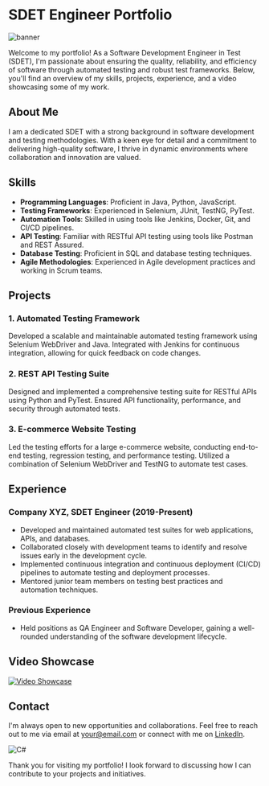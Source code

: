 # SDET Engineer Portfolio

![banner](https://www.canva.com/design/DAGAHieI_54/neTibbAWWWtbRqfJ41kX5w/view "my banner")

Welcome to my portfolio! As a Software Development Engineer in Test (SDET), I'm passionate about ensuring the quality, reliability, and efficiency of software through automated testing and robust test frameworks. Below, you'll find an overview of my skills, projects, experience, and a video showcasing some of my work.

## About Me

I am a dedicated SDET with a strong background in software development and testing methodologies. With a keen eye for detail and a commitment to delivering high-quality software, I thrive in dynamic environments where collaboration and innovation are valued.

## Skills

- **Programming Languages**: Proficient in Java, Python, JavaScript.
- **Testing Frameworks**: Experienced in Selenium, JUnit, TestNG, PyTest.
- **Automation Tools**: Skilled in using tools like Jenkins, Docker, Git, and CI/CD pipelines.
- **API Testing**: Familiar with RESTful API testing using tools like Postman and REST Assured.
- **Database Testing**: Proficient in SQL and database testing techniques.
- **Agile Methodologies**: Experienced in Agile development practices and working in Scrum teams.

## Projects

### 1. Automated Testing Framework

Developed a scalable and maintainable automated testing framework using Selenium WebDriver and Java. Integrated with Jenkins for continuous integration, allowing for quick feedback on code changes.

### 2. REST API Testing Suite

Designed and implemented a comprehensive testing suite for RESTful APIs using Python and PyTest. Ensured API functionality, performance, and security through automated tests.

### 3. E-commerce Website Testing

Led the testing efforts for a large e-commerce website, conducting end-to-end testing, regression testing, and performance testing. Utilized a combination of Selenium WebDriver and TestNG to automate test cases.

## Experience

### Company XYZ, SDET Engineer (2019-Present)

- Developed and maintained automated test suites for web applications, APIs, and databases.
- Collaborated closely with development teams to identify and resolve issues early in the development cycle.
- Implemented continuous integration and continuous deployment (CI/CD) pipelines to automate testing and deployment processes.
- Mentored junior team members on testing best practices and automation techniques.

### Previous Experience

- Held positions as QA Engineer and Software Developer, gaining a well-rounded understanding of the software development lifecycle.

## Video Showcase

[![Video Showcase](https://img.youtube.com/vi/YOUR_VIDEO_ID_HERE/0.jpg)](https://www.youtube.com/watch?v=ROhmalidMfU)

## Contact

I'm always open to new opportunities and collaborations. Feel free to reach out to me via email at [your@email.com](mailto:your@email.com) or connect with me on [LinkedIn](https://www.linkedin.com/in/yourprofile).

![C#](https://img.shields.io/badge/C%23-239120?style=for-the-badge&logo=c-sharp&logoColor=white "C#")

Thank you for visiting my portfolio! I look forward to discussing how I can contribute to your projects and initiatives.
